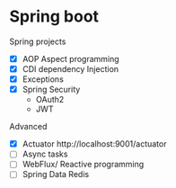 # Spring boot

Spring projects

- [x] AOP Aspect programming
- [x] CDI dependency Injection
- [x] Exceptions
- [x] Spring Security
    - OAuth2
    - JWT

Advanced

- [x] Actuator http://localhost:9001/actuator
- [ ] Async tasks
- [ ] WebFlux/ Reactive programming
- [ ] Spring Data Redis
